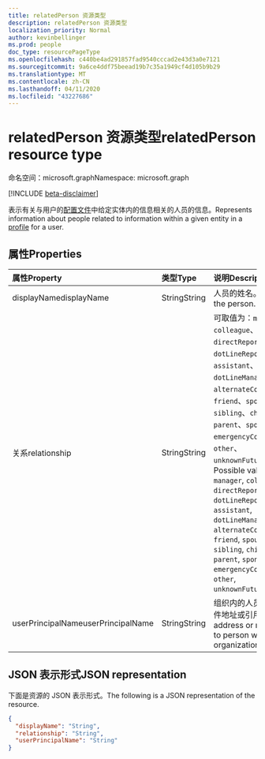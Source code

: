 ```yaml
---
title: relatedPerson 资源类型
description: relatedPerson 资源类型
localization_priority: Normal
author: kevinbellinger
ms.prod: people
doc_type: resourcePageType
ms.openlocfilehash: c440be4ad291857fad9540cccad2e43d3a0e7121
ms.sourcegitcommit: 9a6ce4ddf75beead19b7c35a1949cf4d105b9b29
ms.translationtype: MT
ms.contentlocale: zh-CN
ms.lasthandoff: 04/11/2020
ms.locfileid: "43227686"
---
```

# <a name="relatedperson-resource-type"></a><span data-ttu-id="506bc-103">relatedPerson 资源类型</span><span class="sxs-lookup"><span data-stu-id="506bc-103">relatedPerson resource type</span></span>

<span data-ttu-id="506bc-104">命名空间：microsoft.graph</span><span class="sxs-lookup"><span data-stu-id="506bc-104">Namespace: microsoft.graph</span></span>

[!INCLUDE [beta-disclaimer](../../includes/beta-disclaimer.md)]

<span data-ttu-id="506bc-105">表示有关与用户的[配置文件](profile.md)中给定实体内的信息相关的人员的信息。</span><span class="sxs-lookup"><span data-stu-id="506bc-105">Represents information about people related to information within a given entity in a [profile](profile.md) for a user.</span></span>

## <a name="properties"></a><span data-ttu-id="506bc-106">属性</span><span class="sxs-lookup"><span data-stu-id="506bc-106">Properties</span></span>

| <span data-ttu-id="506bc-107">属性</span><span class="sxs-lookup"><span data-stu-id="506bc-107">Property</span></span>        | <span data-ttu-id="506bc-108">类型</span><span class="sxs-lookup"><span data-stu-id="506bc-108">Type</span></span>        | <span data-ttu-id="506bc-109">说明</span><span class="sxs-lookup"><span data-stu-id="506bc-109">Description</span></span>                                                                                                                                                                                                                                     |
|:----------------|:------------|:------------------------------------------------------------------------------------------------------------------------------------------------------------------------------------------------------------------------------------------------|
|<span data-ttu-id="506bc-110">displayName</span><span class="sxs-lookup"><span data-stu-id="506bc-110">displayName</span></span>      |<span data-ttu-id="506bc-111">String</span><span class="sxs-lookup"><span data-stu-id="506bc-111">String</span></span>       | <span data-ttu-id="506bc-112">人员的姓名。</span><span class="sxs-lookup"><span data-stu-id="506bc-112">Name of the person.</span></span>                                                                                                                                                                                                                             |
|<span data-ttu-id="506bc-113">关系</span><span class="sxs-lookup"><span data-stu-id="506bc-113">relationship</span></span>     |<span data-ttu-id="506bc-114">String</span><span class="sxs-lookup"><span data-stu-id="506bc-114">String</span></span>       | <span data-ttu-id="506bc-115">可取值为：`manager`、`colleague`、`directReport`、`dotLineReport`、`assistant`、`dotLineManager`、`alternateContact`、`friend`、`spouse`、`sibling`、`child`、`parent`、`sponsor`、`emergencyContact`、`other`、`unknownFutureValue`。</span><span class="sxs-lookup"><span data-stu-id="506bc-115">Possible values are: `manager`, `colleague`, `directReport`, `dotLineReport`, `assistant`, `dotLineManager`, `alternateContact`, `friend`, `spouse`, `sibling`, `child`, `parent`, `sponsor`, `emergencyContact`, `other`, `unknownFutureValue`.</span></span>|
|<span data-ttu-id="506bc-116">userPrincipalName</span><span class="sxs-lookup"><span data-stu-id="506bc-116">userPrincipalName</span></span>|<span data-ttu-id="506bc-117">String</span><span class="sxs-lookup"><span data-stu-id="506bc-117">String</span></span>       | <span data-ttu-id="506bc-118">组织内的人员的电子邮件地址或引用。</span><span class="sxs-lookup"><span data-stu-id="506bc-118">Email address or reference to person within organization.</span></span>                                                                                                                                                                                       |

## <a name="json-representation"></a><span data-ttu-id="506bc-119">JSON 表示形式</span><span class="sxs-lookup"><span data-stu-id="506bc-119">JSON representation</span></span>

<span data-ttu-id="506bc-120">下面是资源的 JSON 表示形式。</span><span class="sxs-lookup"><span data-stu-id="506bc-120">The following is a JSON representation of the resource.</span></span>

<!-- {
  "blockType": "resource",
  "optionalProperties": [

  ],
  "@odata.type": "microsoft.graph.relatedPerson",
  "baseType": null
}-->

```json
{
  "displayName": "String",
  "relationship": "String",
  "userPrincipalName": "String"
}
```

<!-- uuid: 16cd6b66-4b1a-43a1-adaf-3a886856ed98
2019-02-04 14:57:30 UTC -->
<!-- {
  "type": "#page.annotation",
  "description": "relatedPerson resource",
  "keywords": "",
  "section": "documentation",
  "tocPath": ""
}-->
